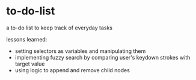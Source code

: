 # to-do-list
a to-do list to keep track of everyday tasks




lessons learned:
- setting selectors as variables and manipulating them
- implementing fuzzy search by comparing user's keydown strokes with target value
- using logic to append and remove child nodes 
